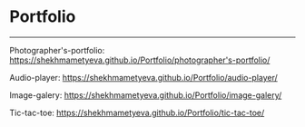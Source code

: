 # Portfolio
***
Photographer's-portfolio: https://shekhmametyeva.github.io/Portfolio/photographer's-portfolio/

Audio-player: https://shekhmametyeva.github.io/Portfolio/audio-player/

Image-galery: https://shekhmametyeva.github.io/Portfolio/image-galery/

Tic-tac-toe: https://shekhmametyeva.github.io/Portfolio/tic-tac-toe/